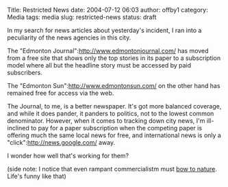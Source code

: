 Title: Restricted News
date: 2004-07-12 06:03
author: offby1
category: Media
tags: media
slug: restricted-news
status: draft

In my search for news articles about yesterday\'s incident, I ran into a peculiarity of the news agencies in this city.

The \"Edmonton Journal\":http://www.edmontonjournal.com/ has moved from a free site that shows only the top stories in its paper to a subscription model where all but the headline story must be accessed by paid subscribers.

The \"Edmonton Sun\":http://www.edmontonsun.com/ on the other hand has remained free for access via the web.

The Journal, to me, is a better newspaper. It\'s got more balanced coverage, and while it does pander, it panders to politics, not to the lowest common denominator. However, when it comes to tracking down city news, I\'m ill-inclined to pay for a paper subscription when the competing paper is offering much the same local news for free, and international news is only a \"click\":http://news.google.com/ away.

I wonder how well that\'s working for them?

(side note: I notice that even rampant commercialistm must [bow to nature](http://www.canoe.ca/NewsStand/EdmontonSun/News/2004/07/12/536624.html). Life\'s funny like that)
